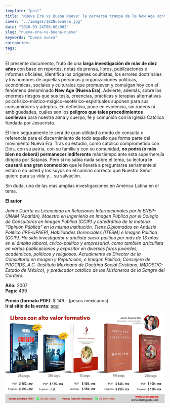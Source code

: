 ```yaml
---
template: "post"
title: "Nueva Era vs Buena Nueva: la perversa trampa de la New Age contra la fe y la Iglesia"
cover: "../images/182NuevaEra.jpg"
date: "2020-09-24T08:00:00Z"
slug: "nueva-era-vs-buena-nueva"
keywords: "buena nueva"
categories: 
tags: 
---
```



El presente documento, fruto de una **larga investigación de más de diez años** con base en reportes, notas de prensa, libros, publicaciones e informes oficiales, identifica los origenes ocultistas, los errores doctrinales y los nombres de aquellas personas y organizaciones políticas, económicas, sociales y culturales que promueven y comulgan hoy con el fenómeno denominado **New Age (Nueva Era)**. Advierte, además, sobre los enormes riesgos que sus tesis, creencias, prácticas y terapias alternativas psicofísico-místico-mágico-esotérico-espirituales suponen para sus consumidores y adeptos. En definitiva, pone en evidencia, sin rodeos ni ambigüedades, cuáles son los **peligros que tales procedimientos conllevan** para nuestra alma y cuerpo, fe y comunión con la Iglesia Católica fundada por Jesucristo.  


El libro seguramente le será de gran utilidad a modo de consulta o referencia para el discernimiento de todo aquello que forma parte del movimiento Nueva Era. Tras su estudio, como católico comprometido con Dios, con su patria, con su familia y con su comunidad, **no podrá (o más bien no deberá) permanecer indiferente** más tiempo ante esta superherejía dirigida por Satanás. Pero si no sabía nada sobre el tema, su lectura **le causará una gran conmoción** que le llevará a preguntarse seriamente si están o no usted y los suyos en el camino correcto que Nuestro Señor quiere para su vida y... su salvación.

Sin duda, una de las más amplias investigaciones en América Latina en el tema.  

**El autor**

*Jaime Duarte es Licenciado en Relaciones Internacionales por la ENEP-UNAM (Acatlán), Maestro en Ingeniería en Imagen Pública por el Colegio de Consultores en Imagen Pública (CCIP) y catedrático de la materia “Opinión Pública” en la misma institución. Tiene Diplomados en Análisis Político (IPE-UPAEP), Habilidades Gerenciales (ITESM) e Imagen Política (CCIP). Ha sido investigador y analista socio-político por más de 13 años en el ámbito laboral, cívico-político y empresarial, como también articulista en varias publicaciones y expositor en diversos foros juveniles, académicos, políticos y religiosos. Actualmente es Director de la Consultoría en Imagen y Reputación, e Imagen Política; Consejero de PROCIDS, A.C. (Instituto Mexicano de Doctrina Social Cristiana, IMDOSOC-Estado de México), y predicador católico de los Misioneros de la Sangre del Cordero.*

**Año:** 2007  
**Pags:** 499  

**Precio (formato PDF)**: $ 149.- (pesos mexicanos)  
**Ir al sitio de la venta**: [aquí](https://www.hotmart.com/product/nueva-era-vs-buena-nueva-la-perversa-trampa-del-new-age-contra-la-fe-y-la-iglesia/V36304900B)  

![DIMI](../images/174Trilate3.jpg) 


